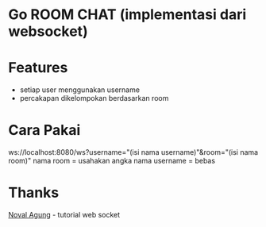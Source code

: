 # Go ROOM CHAT (implementasi dari websocket)

# Features
  - setiap user menggunakan username
  - percakapan dikelompokan berdasarkan room

# Cara Pakai
ws://localhost:8080/ws?username="(isi nama username)"&room="(isi nama room)" 
nama room = usahakan angka
nama username = bebas

# Thanks
[Noval Agung](https://github.com/novalagung/dasarpemrogramangolang) - tutorial web socket

